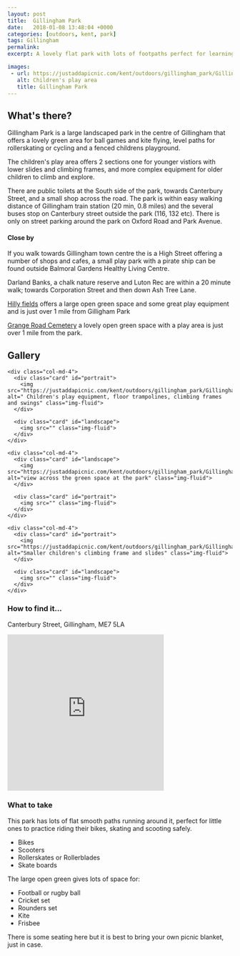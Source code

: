 ```yaml
---
layout: post
title:  Gillingham Park
date:   2018-01-08 13:48:04 +0000
categories: [outdoors, kent, park]
tags: Gillingham
permalink: 
excerpt: A lovely flat park with lots of footpaths perfect for learning how to ride your bike or use your new rollerskates.  It has a large open green for ball games and kite flying and lots of great play equipment.

images:
 - url: https://justaddapicnic.com/kent/outdoors/gillingham_park/GillinghamPark_2.jpg
   alt: Children's play area
   title: Gillingham Park
---
```


## What's there?

Gillingham Park is a large landscaped park in the centre of Gillingham that offers a lovely green area for ball games and kite flying, level paths for rollerskating or cycling and a fenced childrens playground.  

The children's play area offers 2 sections one for younger vistiors with lower slides and climbing frames, and more complex equipment for older children to climb and explore.

There are public toilets at the South side of the park, towards Canterbury Street, and a small shop across the road.  The park is within easy walking distance of Gillingham train station (20 min, 0.8 miles) and the several buses stop on Canterbury street outside the park (116, 132 etc).  There is only on street parking around the park on Oxford Road and Park Avenue.

#### Close by

If you walk towards Gillingham town centre the is a High Street offering a number of shops and cafes, a small play park with a pirate ship can be found outside Balmoral Gardens Healthy Living Centre.

Darland Banks, a chalk nature reserve and Luton Rec are within a 20 minute walk; towards Corporation Street and then down Ash Tree Lane.

[Hilly fields](https://justaddapicnic.com/outdoors/kent/park/2018/02/21/hilly-fields.html) offers a large open green space and some great play equipment and is just over 1 mile from Gilligham Park

[Grange Road Cemetery](/outdoors/kent/park/2018/08/22/grange-road.html) a lovely open green space with a play area is just over 1 mile from the park.

## Gallery

<div class="container">

  <div class="row">

    <div class="col-md-4">
      <div class="card" id="portrait">
        <img src="https://justaddapicnic.com/kent/outdoors/gillingham_park/GillinghamPark_2.jpg" alt=" Children's play equipment, floor trampolines, climbing frames and swings" class="img-fluid">
      </div>

      <div class="card" id="landscape">
        <img src="" class="img-fluid">
      </div>  
    </div>

    <div class="col-md-4">
      <div class="card" id="landscape">
        <img src="https://justaddapicnic.com/kent/outdoors/gillingham_park/GillinghamPark_7.jpg" alt="view across the green space at the park" class="img-fluid">
      </div>

      <div class="card" id="portrait">
        <img src="" class="img-fluid">
      </div>
    </div>

    <div class="col-md-4">
      <div class="card" id="portrait">
        <img src="https://justaddapicnic.com/kent/outdoors/gillingham_park/GillinghamPark_4.jpg" alt="Smaller children's climbing frame and slides" class="img-fluid">
      </div>

      <div class="card" id="landscape">
        <img src="" class="img-fluid">
      </div>
    </div>

  </div>      
</div>



### How to find it...
Canterbury Street, Gillingham, ME7 5LA

<iframe src="https://www.google.com/maps/embed?pb=!1m18!1m12!1m3!1d4980.627378668406!2d0.5535186857980687!3d51.378912517782275!2m3!1f0!2f0!3f0!3m2!1i1024!2i768!4f13.1!3m3!1m2!1s0x0%3A0x306d6c490bfc00c9!2sGillingham+Park!5e0!3m2!1sen!2suk!4v1515507217618" width="350" height="350" frameborder="0" style="border:0" allowfullscreen></iframe>


### What to take

This park has lots of flat smooth paths running around it, perfect for little ones to practice riding their bikes, skating and scooting safely.
* Bikes
* Scooters
* Rollerskates or Rollerblades
* Skate boards

The large open green gives lots of space for:
* Football or rugby ball
* Cricket set
* Rounders set
* Kite
* Frisbee

There is some seating here but it is best to bring your own picnic blanket, just in case.


